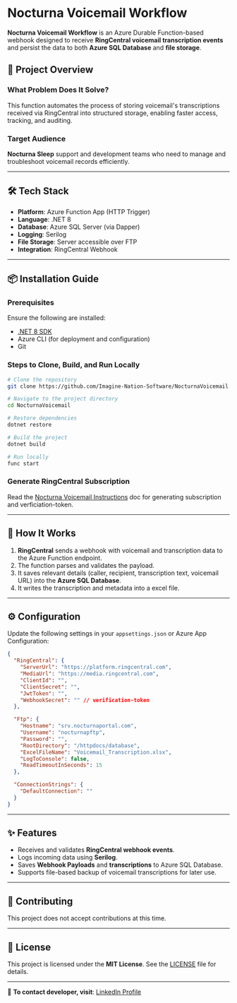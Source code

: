 
# Nocturna Voicemail Workflow

**Nocturna Voicemail Workflow** is an Azure Durable Function-based webhook designed to receive **RingCentral voicemail transcription events** and persist the data to both **Azure SQL Database** and **file storage**.

## 🚀 Project Overview

### What Problem Does It Solve?
This function automates the process of storing voicemail's transcriptions received via RingCentral into structured storage, enabling faster access, tracking, and auditing.

### Target Audience
**Nocturna Sleep** support and development teams who need to manage and troubleshoot voicemail records efficiently.

---

## 🛠 Tech Stack

- **Platform**: Azure Function App (HTTP Trigger)
- **Language**: .NET 8
- **Database**: Azure SQL Server (via Dapper)
- **Logging**: Serilog
- **File Storage**: Server accessible over FTP
- **Integration**: RingCentral Webhook

---

## 📦 Installation Guide

### Prerequisites
Ensure the following are installed:
- [.NET 8 SDK](https://dotnet.microsoft.com/en-us/download/dotnet/8.0)
- Azure CLI (for deployment and configuration)
- Git

### Steps to Clone, Build, and Run Locally
```sh
# Clone the repository
git clone https://github.com/Imagine-Nation-Software/NocturnaVoicemail.git

# Navigate to the project directory
cd NocturnaVoicemail

# Restore dependencies
dotnet restore

# Build the project
dotnet build

# Run locally
func start
```

### Generate RingCentral Subscription
Read the [Nocturna Voicemail Instructions](https://docs.google.com/document/d/14fUd6-mHUbkPdSmL-ixPimLP_EsQo6Vw3EeWtyX88hI/edit?usp=sharing) doc for generating subscription and verficiation-token.

---

## 📖 How It Works

1. **RingCentral** sends a webhook with voicemail and transcription data to the Azure Function endpoint.
2. The function parses and validates the payload.
3. It saves relevant details (caller, recipient, transcription text, voicemail URL) into the **Azure SQL Database**.
4. It writes the transcription and metadata into a excel file.

---

## ⚙️ Configuration

Update the following settings in your `appsettings.json` or Azure App Configuration:

```json
{
  "RingCentral": {
    "ServerUrl": "https://platform.ringcentral.com",
    "MediaUrl": "https://media.ringcentral.com",
    "ClientId": "",
    "ClientSecret": "",
    "JwtToken": "",
    "WebhookSecret": "" // verification-token
  },

  "Ftp": {
    "Hostname": "srv.nocturnaportal.com",
    "Username": "nocturnapftp",
    "Password": "",
    "RootDirectory": "/httpdocs/database",
    "ExcelFileName": "Voicemail_Transcription.xlsx",
    "LogToConsole": false,
    "ReadTimeoutInSeconds": 15
  },

  "ConnectionStrings": {
    "DefaultConnection": ""
  }
}
```

---

## ✨ Features

- Receives and validates **RingCentral webhook events**.
- Logs incoming data using **Serilog**.
- Saves **Webhook Payloads** and **transcriptions** to Azure SQL Database.
- Supports file-based backup of voicemail transcriptions for later use.

---

## 🤝 Contributing

This project does not accept contributions at this time.

---

## 📜 License

This project is licensed under the **MIT License**. See the [LICENSE](LICENSE) file for details.

---

🔗 **To contact developer, visit**: [LinkedIn Profile](https://www.linkedin.com/in/vssaini/)
